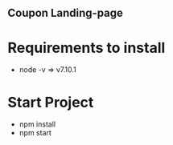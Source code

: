 ## Coupon Landing-page

# Requirements to install
  - node -v => v7.10.1

# Start Project

  - npm install
  - npm start
